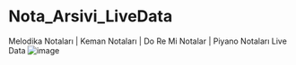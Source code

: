 # Nota_Arsivi_LiveData
Melodika Notaları | Keman Notaları | Do Re Mi Notalar | Piyano Notaları Live Data
![image](https://github.com/codermert/Nota_Arsivi_LiveData/assets/53333294/a6013a93-17af-4219-b682-f0b2f0c00491)
